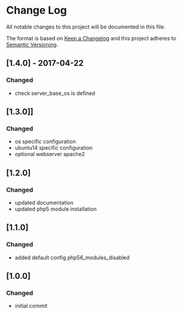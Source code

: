 # Change Log
All notable changes to this project will be documented in this file.

The format is based on [Keep a Changelog](http://keepachangelog.com/) 
and this project adheres to [Semantic Versioning](http://semver.org/).


## [1.4.0] - 2017-04-22
### Changed
- check server_base_os is defined


## [1.3.0]]
### Changed

- os specific configuration
- ubuntu14 specific configuration
- optional webserver apache2


## [1.2.0]
### Changed
- updated documentation
- updated php5 module installation


## [1.1.0]
### Changed
- added default config php56_modules_disabled


## [1.0.0]
### Changed
- initial commit
